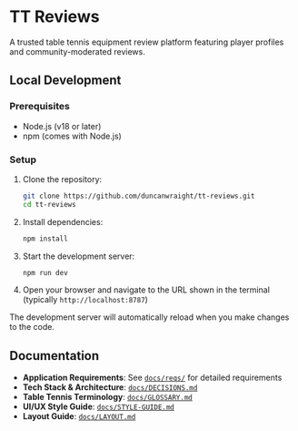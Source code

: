 # TT Reviews

A trusted table tennis equipment review platform featuring player profiles and community-moderated reviews.

## Local Development

### Prerequisites
- Node.js (v18 or later)
- npm (comes with Node.js)

### Setup
1. Clone the repository:
   ```bash
   git clone https://github.com/duncanwraight/tt-reviews.git
   cd tt-reviews
   ```

2. Install dependencies:
   ```bash
   npm install
   ```

3. Start the development server:
   ```bash
   npm run dev
   ```

4. Open your browser and navigate to the URL shown in the terminal (typically `http://localhost:8787`)

The development server will automatically reload when you make changes to the code.

## Documentation

- **Application Requirements**: See [`docs/reqs/`](docs/reqs/) for detailed requirements
- **Tech Stack & Architecture**: [`docs/DECISIONS.md`](docs/DECISIONS.md)
- **Table Tennis Terminology**: [`docs/GLOSSARY.md`](docs/GLOSSARY.md)
- **UI/UX Style Guide**: [`docs/STYLE-GUIDE.md`](docs/STYLE-GUIDE.md)
- **Layout Guide**: [`docs/LAYOUT.md`](docs/LAYOUT.md)
